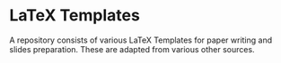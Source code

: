 # LaTeX Templates
A repository consists of various LaTeX Templates for paper writing and slides preparation. These are adapted from various other sources.
